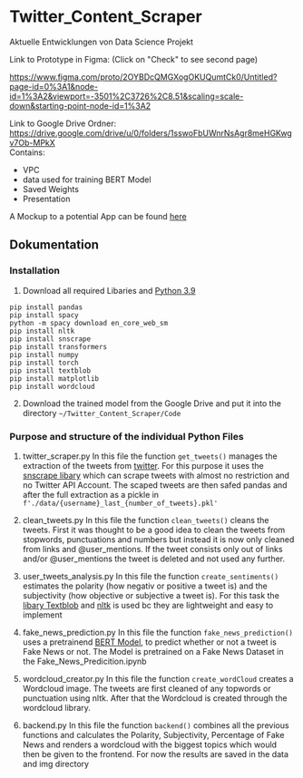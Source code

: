 # Twitter_Content_Scraper
Aktuelle Entwicklungen von Data Science Projekt

Link to Prototype in Figma:
(Click on "Check" to see second page)

https://www.figma.com/proto/2OYBDcQMGXogOKUQumtCk0/Untitled?page-id=0%3A1&node-id=1%3A2&viewport=-3501%2C3726%2C8.51&scaling=scale-down&starting-point-node-id=1%3A2

Link to Google Drive Ordner:
https://drive.google.com/drive/u/0/folders/1sswoFbUWnrNsAgr8meHGKwgv7Ob-MPkX  
Contains: 
- VPC
- data used for training BERT Model
- Saved Weights
- Presentation

A Mockup to a potential App can be found [here](https://www.figma.com/proto/2OYBDcQMGXogOKUQumtCk0/Untitled?page-id=0%3A1&node-id=1%3A2&viewport=-3501%2C3726%2C8.51&scaling=scale-down&starting-point-node-id=1%3A2)
## Dokumentation

### Installation
1. Download all required Libaries and [Python 3.9](https://www.python.org/downloads/release/python-3913/)
```
pip install pandas
pip install spacy
python -m spacy download en_core_web_sm
pip install nltk
pip install snscrape
pip install transformers
pip install numpy
pip install torch
pip install textblob
pip install matplotlib
pip install wordcloud
```
2. Download the trained model from the Google Drive and put it into the directory ```~/Twitter_Content_Scraper/Code```

### Purpose and structure of the individual Python Files 
1. twitter_scraper.py In this file the function ```get_tweets()``` manages the extraction of the tweets from [twitter](https://twitter.com/). For this purpose it uses the [snscrape libary](https://github.com/JustAnotherArchivist/snscrape) which can scrape tweets with almost no restriction and no Twitter API Account. The scaped tweets are then safed pandas and after the full extraction as a pickle in ```f'./data/{username}_last_{number_of_tweets}.pkl'``` 

2. clean_tweets.py In this file the function ```clean_tweets()``` cleans the tweets. First it was thought to be a good idea to clean the tweets from stopwords, punctuations and numbers but instead it is now only cleaned from links and @user_mentions. If the tweet consists only out of links and/or @user_mentions the tweet is deleted and not used any further.

3. user_tweets_analysis.py In this file the function ```create_sentiments()``` estimates the polarity (how negativ or positive a tweet is) and the subjectivity (how objective or subjective a tweet is). For this task the [libary Textblob](https://textblob.readthedocs.io/en/dev/) and [nltk](https://www.nltk.org/) is used bc they are lightweight and easy to implement

4. fake_news_prediction.py In this file the function ```fake_news_prediction()``` uses a pretrainend [BERT Model](https://huggingface.co/blog/bert-101), to predict whether or not a tweet is Fake News or not. The Model is pretrained on a Fake News Dataset in the Fake_News_Predicition.ipynb

5. wordcloud_creator.py In this file the function ```create_wordCloud``` creates a Wordcloud image. The tweets are first cleaned of any topwords or punctuation using nltk. After that the Wordcloud is created through the wordcloud library.

6. backend.py In this file the function ```backend()``` combines all the previous functions and calculates the Polarity, Subjectivity, Percentage of Fake News and renders a wordcloud with the biggest topics which would then be given to the frontend. For now the results are saved in the data and img directory

  
